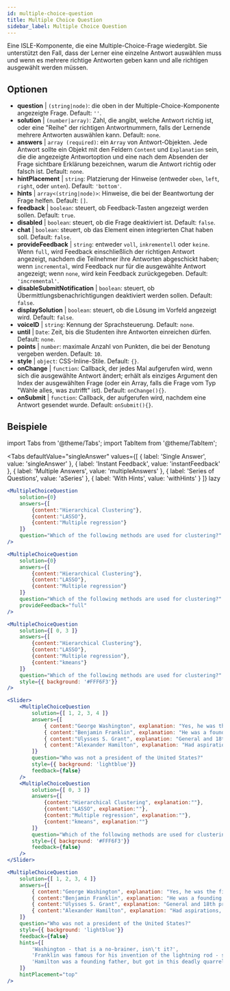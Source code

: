 ```yaml
---
id: multiple-choice-question 
title: Multiple Choice Question
sidebar_label: Multiple Choice Question
---
```


Eine ISLE-Komponente, die eine Multiple-Choice-Frage wiedergibt. Sie unterstützt den Fall, dass der Lerner eine einzelne Antwort auswählen muss und wenn es mehrere richtige Antworten geben kann und alle richtigen ausgewählt werden müssen.

## Optionen

* __question__ | `(string|node)`: die oben in der Multiple-Choice-Komponente angezeigte Frage. Default: `''`.
* __solution__ | `(number|array)`: Zahl, die angibt, welche Antwort richtig ist, oder eine "Reihe" der richtigen Antwortnummern, falls der Lernende mehrere Antworten auswählen kann. Default: `none`.
* __answers__ | `array (required)`: ein `Array` von Antwort-Objekten. Jede Antwort sollte ein Objekt mit den Feldern `Content` und `Explanation` sein, die die angezeigte Antwortoption und eine nach dem Absenden der Frage sichtbare Erklärung bezeichnen, warum die Antwort richtig oder falsch ist. Default: `none`.
* __hintPlacement__ | `string`: Platzierung der Hinweise (entweder `oben`, `left`, `right`, oder `unten`). Default: `'bottom'`.
* __hints__ | `array<(string|node)>`: Hinweise, die bei der Beantwortung der Frage helfen. Default: `[]`.
* __feedback__ | `boolean`: steuert, ob Feedback-Tasten angezeigt werden sollen. Default: `true`.
* __disabled__ | `boolean`: steuert, ob die Frage deaktiviert ist. Default: `false`.
* __chat__ | `boolean`: steuert, ob das Element einen integrierten Chat haben soll. Default: `false`.
* __provideFeedback__ | `string`: entweder `voll`, `inkrementell` oder `keine`. Wenn `full`, wird Feedback einschließlich der richtigen Antwort angezeigt, nachdem die Teilnehmer ihre Antworten abgeschickt haben; wenn `incremental`, wird Feedback nur für die ausgewählte Antwort angezeigt; wenn `none`, wird kein Feedback zurückgegeben. Default: `'incremental'`.
* __disableSubmitNotification__ | `boolean`: steuert, ob Übermittlungsbenachrichtigungen deaktiviert werden sollen. Default: `false`.
* __displaySolution__ | `boolean`: steuert, ob die Lösung im Vorfeld angezeigt wird. Default: `false`.
* __voiceID__ | `string`: Kennung der Sprachsteuerung. Default: `none`.
* __until__ | `Date`: Zeit, bis die Studenten ihre Antworten einreichen dürfen. Default: `none`.
* __points__ | `number`: maximale Anzahl von Punkten, die bei der Benotung vergeben werden. Default: `10`.
* __style__ | `object`: CSS-Inline-Stile. Default: `{}`.
* __onChange__ | `function`: Callback, der jedes Mal aufgerufen wird, wenn sich die ausgewählte Antwort ändert; erhält als einziges Argument den Index der ausgewählten Frage (oder ein Array, falls die Frage vom Typ "Wähle alles, was zutrifft" ist). Default: `onChange(){}`.
* __onSubmit__ | `function`: Callback, der aufgerufen wird, nachdem eine Antwort gesendet wurde. Default: `onSubmit(){}`.


## Beispiele

import Tabs from '@theme/Tabs';
import TabItem from '@theme/TabItem';

<Tabs
    defaultValue="singleAnswer"
    values={[
        { label: 'Single Answer', value: 'singleAnswer' },
        { label: 'Instant Feedback', value: 'instantFeedback' },
        { label: 'Multiple Answers', value: 'multipleAnswers' },
        { label: 'Series of Questions', value: 'aSeries' },
        { label: 'With Hints', value: 'withHints' }
    ]}
    lazy
>

<TabItem value="singleAnswer">

```jsx live
<MultipleChoiceQuestion
    solution={0}
    answers={[
        {content:"Hierarchical Clustering"},
        {content:"LASSO"},
        {content:"Multiple regression"}
    ]}
    question="Which of the following methods are used for clustering?"
/>
```

</TabItem>

<TabItem value="instantFeedback">

```jsx live
<MultipleChoiceQuestion
    solution={0}
    answers={[
        {content:"Hierarchical Clustering"},
        {content:"LASSO"},
        {content:"Multiple regression"}
    ]}
    question="Which of the following methods are used for clustering?"
    provideFeedback="full"
/>
```

</TabItem>

<TabItem value="multipleAnswers">

```jsx live
<MultipleChoiceQuestion
    solution={[ 0, 3 ]}
    answers={[
        {content:"Hierarchical Clustering"},
        {content:"LASSO"},
        {content:"Multiple regression"},
        {content:"kmeans"}
    ]}
    question="Which of the following methods are used for clustering?"
    style={{ background: '#FFF6F3'}}
/>
```

</TabItem>

<TabItem value="aSeries">

```jsx live
<Slider>
    <MultipleChoiceQuestion
        solution={[ 1, 2, 3, 4 ]}
        answers={[
            { content:"George Washington", explanation: "Yes, he was the first president." },
            { content:"Benjamin Franklin", explanation: "He was a founding father."},
            { content:"Ulysses S. Grant", explanation: "General and 18th president." },
            { content:"Alexander Hamilton", explanation: "Had aspirations, but died in a duel." }
        ]}
        question="Who was not a president of the United States?"
        style={{ background: 'lightblue'}}
        feedback={false}
    />
    <MultipleChoiceQuestion
        solution={[ 0, 3 ]}
        answers={[
            {content:"Hierarchical Clustering", explanation:""},
            {content:"LASSO", explanation:""},
            {content:"Multiple regression", explanation:""},
            {content:"kmeans", explanation:""}
        ]}
        question="Which of the following methods are used for clustering?"
        style={{ background: '#FFF6F3'}}
        feedback={false}
    />
</Slider>
```

</TabItem>

<TabItem value="withHints">

```jsx live
<MultipleChoiceQuestion
    solution={[ 1, 2, 3, 4 ]}
    answers={[
        { content:"George Washington", explanation: "Yes, he was the first president." },
        { content:"Benjamin Franklin", explanation: "He was a founding father."},
        { content:"Ulysses S. Grant", explanation: "General and 18th president." },
        { content:"Alexander Hamilton", explanation: "Had aspirations, but died in a duel." }
    ]}
    question="Who was not a president of the United States?"
    style={{ background: 'lightblue'}}
    feedback={false}
    hints={[
        'Washington - that is a no-brainer, isn\'t it?',
        'Franklin was famous for his invention of the lightning rod - so why become more?',
        'Hamilton was a founding father, but got in this deadly quarrel with Aaron Burr.',
    ]}
    hintPlacement="top"
/>
```

</TabItem>

</Tabs>
